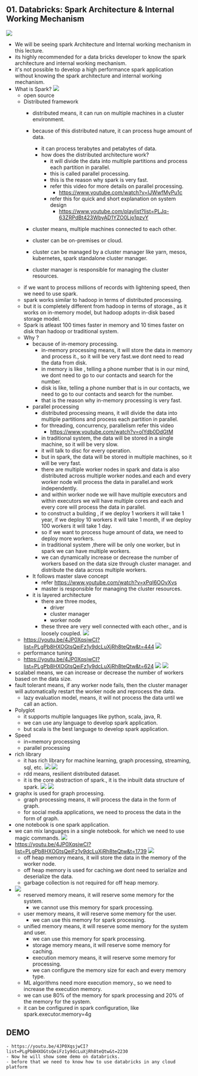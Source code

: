 ## 01. Databricks: Spark Architecture & Internal Working Mechanism

![](2023-09-27-19-39-03.png)
- We will be seeing spark Architecture and Internal working mechanism in this lecture.
- its highly recommended for a data bricks developer to know the spark architecture and internal working mechanism.
- it's not possible to develop a high performance spark application without knowing the spark architecture and internal working mechanism.
- What is Spark?
![](2023-09-27-19-40-51.png)
    - open source
    - Distributed framework
        - distributed means, it can run on multiple machines in a cluster environment.
        - because of this distributed nature, it can process huge amount of data.
            - it can process terabytes and petabytes of data.
            - how does the distributed architecture work?
                - it will divide the data into multiple partitions and process each partition in parallel.
                - this is called parallel processing.
                - this is the reason why spark is very fast.
                - refer this video for more details on parallel processing.
                    - https://www.youtube.com/watch?v=IJWwfMyPu1c
                - refer this for quick and short explanation on system design
                    - https://www.youtube.com/playlist?list=PLJq-63ZRPdBt423WbyAD1YZO0Ljo1pzvY
                
        - cluster means, multiple machines connected to each other.
        - cluster can be on-premises or cloud.
        - cluster can be managed by a cluster manager like yarn, mesos, kubernetes, spark standalone cluster manager.
        - cluster manager is responsible for managing the cluster resources.
    - if we want to process millions of records with lightening speed, then we need to use spark.
    - spark works similar to hadoop in terms of distributed processing.
    - but it is completely different from hadoop in terms of storage., as it works on in-memory model, but hadoop adopts in-disk based storage model. 
    - Spark is atleast 100 times faster in memory and 10 times faster on disk than hadoop or traditional system.
    - Why ?
        - because of in-memory processing.
            - in-memory processing means, it will store the data in memory and process it., so it will be very fast.we dont need to read the data from disk. 
            - in memory is like , telling a phone number that is in our mind, we dont need to go to our contacts and search for the number.
            - disk is like, telling a phone number that is in our contacts, we need to go to our contacts and search for the number.
            - that is the reason why in-memory processing is very fast.
        - parallel processing
            - distributed processing means, it will divide the data into multiple partitions and process each partition in parallel.
            - for threading, concurrency, parallelism refer this video
                - https://www.youtube.com/watch?v=olYdb0DdGtM
            - in traditional system, the data will be stored in a single machine, so it will be very slow.
            - it will talk to disc for every operation.
            - but in spark, the data will be stored in multiple machines, so it will be very fast.
            - there are multiple worker nodes in spark and data is also distributed across multiple worker nodes.and each and every worker node will process the data in parallel.and work independently.
            - and within worker node we will have multiple executors and within executors we will have multiple cores and each and every core will process the data in parallel.
            - to construct a building , if we deploy 1 workers it will take 1 year, if we deploy 10 workers it will take 1 month, if we deploy 100 workers it will take 1 day.
            - so if we want to process huge amount of data, we need to deploy more workers.
            - in traditional system ,there will be only one worker, but in spark we can have multiple workers.
            - we can dynamically increase or decrease the number of workers based on the data size through cluster manager. and distribute the data across multiple workers.
        - It follows master slave concept
            - refer https://www.youtube.com/watch?v=xPqI6OOvXvs
            - master is responsible for managing the cluster resources.
        - it is layered architecture
            - there are three modes,
                - driver
                - cluster manager
                - worker node
            - these three are very well connected with each other., and is loosely coupled.
    ![](2023-09-27-20-08-42.png)
    - https://youtu.be/4JP0XqsjwCI?list=PLgPb8HXOGtsQeiFz1y9dcLuXjRh8teQtw&t=444
    ![](2023-09-27-20-11-09.png)
    - performance tuning
    - https://youtu.be/4JP0XqsjwCI?list=PLgPb8HXOGtsQeiFz1y9dcLuXjRh8teQtw&t=624
![](2023-09-27-20-15-27.png)
![](2023-09-27-20-16-39.png)
- scalabel means, we can increase or decrease the number of workers based on the data size.
- fault tolerant means, if any worker node fails, then the cluster manager will automatically restart the worker node and reprocess the data.
    - lazy evaluation model, means, it will not process the data until we call an action.
- Polyglot
    - it supports multiple languages like python, scala, java, R.
    - we can use any language to develop spark application.
    - but scala is the best language to develop spark application.
- Speed
    - in=memory processing
    - parallel processing
- rich library
    - it has rich library for machine learning, graph processing, streaming, sql, etc.
![](2023-09-27-20-18-29.png)
![](2023-09-27-20-20-50.png)
    - rdd means, resilient distributed dataset.
    - it is the core abstraction of spark., it is the inbuilt data structure of spark.
![](2023-09-27-20-22-17.png)
![](2023-09-27-20-23-25.png)
- graphx is used for graph processing.
    - graph processing means, it will process the data in the form of graph.
    - for social media applications, we need to process the data in the form of graph.
- one notebook is one spark application.
- we can mix languages in a single notebook. for which we need to use magic commands.
![](2023-09-27-20-24-55.png)
- https://youtu.be/4JP0XqsjwCI?list=PLgPb8HXOGtsQeiFz1y9dcLuXjRh8teQtw&t=1739
![](2023-09-27-20-26-03.png)
    - off heap memory means, it will store the data in the memory of the worker node.
    - off heap memory is used for caching.we dont need to serialize and deserialize the data.
    - garbage collection is not required for off heap memory.
- ![](2023-09-27-20-27-28.png)
    - reserved memory means, it will reserve some memory for the system.
        - we cannot use this memory for spark processing.
    - user memory means, it will reserve some memory for the user.
        - we can use this memory for spark processing.
    - unified memory means, it will reserve some memory for the system and user.
        - we can use this memory for spark processing.
        - storage memory means, it will reserve some memory for caching.
        - execution memory means, it will reserve some memory for processing.
        - we can configure the memory size for each and every memory type.
    - ML algorithms need more execution memory., so we need to increase the execution memory.
    - we can use 80% of the memory for spark processing and 20% of the memory for the system.
    - it can be configured in spark configuration, like spark.executor.memory=4g
## DEMO
    - https://youtu.be/4JP0XqsjwCI?list=PLgPb8HXOGtsQeiFz1y9dcLuXjRh8teQtw&t=2230
    - Now he will show some demo on databricks.
    - before that we need to know how to use databricks in any cloud platform
